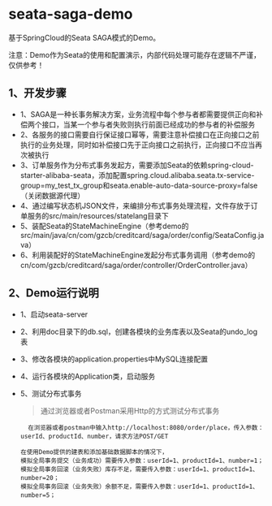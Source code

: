 # seata-saga-demo
基于SpringCloud的Seata SAGA模式的Demo。

注意：Demo作为Seata的使用和配置演示，内部代码处理可能存在逻辑不严谨，仅供参考！

## 1、开发步骤
- 1、SAGA是一种长事务解决方案，业务流程中每个参与者都需要提供正向和补偿两个接口，当某一个参与者失败则执行前面已经成功的参与者的补偿服务
- 2、各服务的接口需要自行保证接口幂等，需要注意补偿接口在正向接口之前执行的业务处理，同时如补偿接口先于正向接口之前执行，正向接口不应当再次被执行
- 3、订单服务作为分布式事务发起方，需要添加Seata的依赖spring-cloud-starter-alibaba-seata，添加配置spring.cloud.alibaba.seata.tx-service-group=my_test_tx_group和seata.enable-auto-data-source-proxy=false（关闭数据源代理）
- 4、通过编写状态机JSON文件，来编排分布式事务处理流程，文件存放于订单服务的src/main/resources/statelang目录下
- 5、装配Seata的StateMachineEngine（参考demo的src/main/java/cn/com/gzcb/creditcard/saga/order/config/SeataConfig.java）
- 6、利用装配好的StateMachineEngine发起分布式事务调用（参考demo的cn/com/gzcb/creditcard/saga/order/controller/OrderController.java）

## 2、Demo运行说明
- 1、启动seata-server
- 2、利用doc目录下的db.sql，创建各模块的业务库表以及Seata的undo_log表
- 3、修改各模块的application.properties中MySQL连接配置
- 4、运行各模块的Application类，启动服务
- 5、测试分布式事务
    > 通过浏览器或者Postman采用Http的方式测试分布式事务
        
        在浏览器或者postman中输入http://localhost:8080/order/place，传入参数：userId、productId、number，请求方法POST/GET
        
    ```
    在使用Demo提供的建表和添加基础数据脚本的情况下，
    模拟全局事务提交（业务成功）需要传入参数：userId=1、productId=1、number=1；
    模拟全局事务回滚（业务失败）库存不足，需要传入参数：userId=1、productId=1、number=20；
    模拟全局事务回滚（业务失败）余额不足，需要传入参数：userId=1、productId=1、number=5；
    ```
